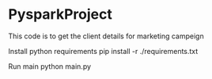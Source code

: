 # PysparkProject
This code is to get the client details for marketing campeign

Install python requirements
pip install -r ./requirements.txt

Run main
python main.py

